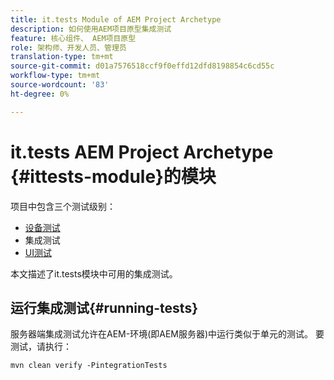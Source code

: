 ```yaml
---
title: it.tests Module of AEM Project Archetype
description: 如何使用AEM项目原型集成测试
feature: 核心组件、 AEM项目原型
role: 架构师、开发人员、管理员
translation-type: tm+mt
source-git-commit: d01a7576518ccf9f0effd12dfd8198854c6cd55c
workflow-type: tm+mt
source-wordcount: '83'
ht-degree: 0%

---
```



# it.tests AEM Project Archetype {#ittests-module}的模块

项目中包含三个测试级别：

* [设备测试](core.md#unit-tests)
* 集成测试
* [UI测试](uitests.md)

本文描述了it.tests模块中可用的集成测试。

## 运行集成测试{#running-tests}

服务器端集成测试允许在AEM-环境(即AEM服务器)中运行类似于单元的测试。 要测试，请执行：

```
mvn clean verify -PintegrationTests
```

